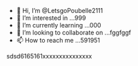 - 👋 Hi, I’m @LetsgoPoubelle2111
- 👀 I’m interested in ...999
- 🌱 I’m currently learning ...000
- 💞️ I’m looking to collaborate on ...fggfggf
- 📫 How to reach me ...591951

<!---
LetsgoPoubelle2111/LetsgoPoubelle2111 is a ✨ special ✨ repository because its `README.md` (this file) appears on your GitHub profile.
You can click the Preview link to take a look at your changes.
--->
sdsd6165161xxxxxxxxxxxxxxx

